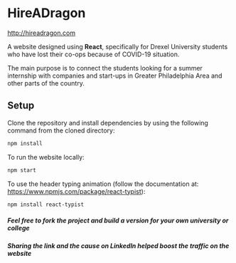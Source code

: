 # HireADragon
http://hireadragon.com

A website designed using **React**, specifically for Drexel University students who have lost their co-ops because of COVID-19 situation.

The main purpose is to connect the students looking for a summer internship with companies and start-ups in Greater Philadelphia Area and other parts of the country.  

## Setup

Clone the repository and install dependencies by using the following command from the cloned directory:

```bash
npm install
```
To run the website locally:
```bash
npm start
```
To use the header typing animation (follow the documentation at: https://www.npmjs.com/package/react-typist):
```bash
npm install react-typist
```
##### Feel free to fork the project and build a version for your own university or college
##### Sharing the link and the cause on LinkedIn helped boost the traffic on the website
